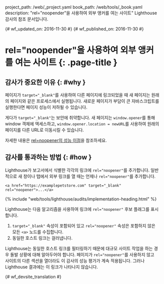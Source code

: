 project_path: /web/_project.yaml
book_path: /web/tools/_book.yaml
description: "rel="noopender"을 사용하여 외부 앵커를 여는 사이트" Lighthouse 감사의 참조 문서입니다.

{# wf_updated_on: 2016-11-30 #}
{# wf_published_on: 2016-11-30 #}

# rel="noopender"을 사용하여 외부 앵커를 여는 사이트  {: .page-title }

## 감사가 중요한 이유 {: #why }

페이지가 `target="_blank"`를 사용하여 다른 페이지에 링크되었을 때 새 페이지는
원래의 페이지와 같은 프로세스에서 실행됩니다. 새로운 페이지가 부담이 큰
자바스크립트를 실행한다면 페이지 성능이 저하될 수 있습니다.

게다가 `target="_blank"`는 보안에 취약합니다. 새 페이지는
`window.opener`를 통해 window 객체에 액세스하고, `window.opener.location = newURL`를 사용하여
원래의 페이지를 다른 URL로 이동시킬 수 있습니다.

자세한 내용은 [rel=noopener의 성능 이점][jake]을 참조하세요.

[jake]: https://jakearchibald.com/2016/performance-benefits-of-rel-noopener/

## 감사를 통과하는 방법 {: #how }

Lighthouse가 보고서에서 식별한 각각의 링크에 `rel="noopener"`를
추가합니다. 일반적으로 새 창이나 탭에서 외부 링크를 열 때는 언제나 `rel="noopener"`를
추가합니다.

    <a href="https://examplepetstore.com" target="_blank" rel="noopener">...</a>

{% include "web/tools/lighthouse/audits/implementation-heading.html" %}

Lighthouse는 다음 알고리즘을 사용하여 링크에 `rel="noopener"`
후보 플래그를 표시합니다.

1. `target="_blank"` 속성이 포함되어 있고
`rel="noopener"` 속성은 포함하지 않은 모든 `<a>` 노드를 수집합니다.
1. 동일한 호스트 링크는 걸러냅니다.

Lighthouse는 동일한 호스트 링크를 필터링하기 때문에
대규모 사이트 작업을 하는 경우 돌발 상황에 대해 알아두어야 합니다. 페이지가
`rel="noopener"`를 사용하지 않고 사이트의 다른 섹션을 열더라도
이 감사의 성능 평가가 계속 적용됩니다. 그러나 Lighthouse 결과에는
이 링크가 나타나지 않습니다.


{# wf_devsite_translation #}
